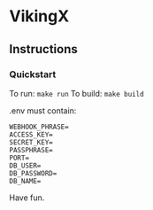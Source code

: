 # VikingX
## Instructions
### Quickstart
To run:
`make run`
To build:
`make build`

.env must contain:
```
WEBHOOK_PHRASE=
ACCESS_KEY=
SECRET_KEY=
PASSPHRASE=
PORT=
DB_USER=
DB_PASSWORD=
DB_NAME=
```

Have fun.
